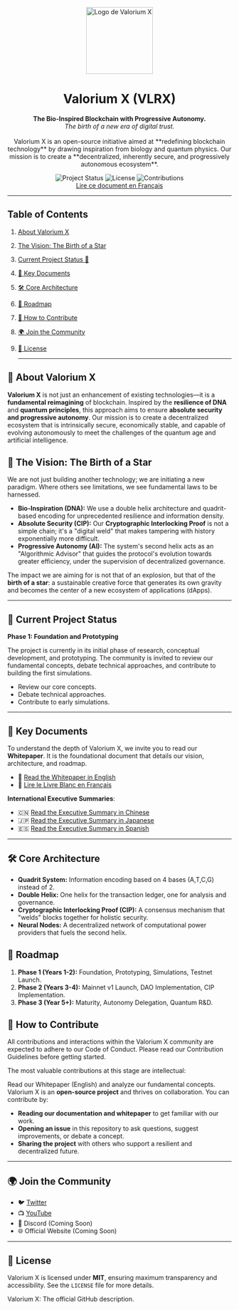 <p align="center">
  <img src="assets/vlrx-logo.png" alt="Logo de Valorium X" width="150"/>
</p>

<h1 align="center">Valorium X (VLRX)</h1>

<p align="center">
  <strong>The Bio-Inspired Blockchain with Progressive Autonomy.</strong>
  <br />
  <em>The birth of a new era of digital trust.</em> <br><br>
Valorium X is an open-source initiative aimed at **redefining blockchain technology** by drawing inspiration from biology and quantum physics. Our mission is to create a **decentralized, inherently secure, and progressively autonomous ecosystem**.
</p>

<p align="center">
  <img src="https://img.shields.io/badge/Status-In%20Development-blue" alt="Project Status">
  <img src="https://img.shields.io/badge/License-MIT-green" alt="License">
  <img src="https://img.shields.io/badge/Contributions-Welcome-brightgreen" alt="Contributions">
  <br>
   <a href="https://github.com/SylverbladeX/ValoriumX/blob/main/readme_fr.md">Lire ce document en Français</a>
</p>

---

## Table of Contents

1.  [About Valorium X](#🔬-about-valorium-x)
2.  [The Vision: The Birth of a Star](#🌟-the-vision-the-birth-of-a-star)
3.  [Current Project Status 🚀](#current-project-status-🚀)
4.  [📖 Key Documents](#📖-key-documents)
5.  [🛠️ Core Architecture](#🛠️-core-architecture)
6.  [📅 Roadmap](#📅-roadmap)
7.  [🤝 How to Contribute](#🤝-how-to-contribute)
8.  [🌍 Join the Community](#🌍-join-the-community)
9.  [🔐 License](#🔐-license)

    ---

## 🔬 About Valorium X

**Valorium X** is not just an enhancement of existing technologies—it is a **fundamental reimagining** of blockchain. Inspired by the **resilience of DNA** and **quantum principles**, this approach aims to ensure **absolute security and progressive autonomy**.
Our mission is to create a decentralized ecosystem that is intrinsically secure, economically stable, and capable of evolving autonomously to meet the challenges of the quantum age and artificial intelligence.

## 🌟 The Vision: The Birth of a Star

We are not just building another technology; we are initiating a new paradigm. Where others see limitations, we see fundamental laws to be harnessed.

* **Bio-Inspiration (DNA):** We use a double helix architecture and quadrit-based encoding for unprecedented resilience and information density.
* **Absolute Security (CIP):** Our **Cryptographic Interlocking Proof** is not a simple chain; it's a "digital weld" that makes tampering with history exponentially more difficult.
* **Progressive Autonomy (AI):** The system's second helix acts as an "Algorithmic Advisor" that guides the protocol's evolution towards greater efficiency, under the supervision of decentralized governance.

The impact we are aiming for is not that of an explosion, but that of the **birth of a star**: a sustainable creative force that generates its own gravity and becomes the center of a new ecosystem of applications (dApps).

---

## 🚀 Current Project Status

**Phase 1: Foundation and Prototyping**

The project is currently in its initial phase of research, conceptual development, and prototyping. The community is invited to review our fundamental concepts, debate technical approaches, and contribute to building the first simulations.
- Review our core concepts.
- Debate technical approaches.
- Contribute to early simulations.

---

## 📖 Key Documents

To understand the depth of Valorium X, we invite you to read our **Whitepaper**. It is the foundational document that details our vision, architecture, and roadmap.

- 📖 [Read the Whitepaper in English](https://github.com/SylverbladeX/ValoriumX/blob/main/whitepapers/whitepaper.md)
- 📖 [Lire le Livre Blanc en Français](https://github.com/SylverbladeX/ValoriumX/blob/main/whitepapers/whitepaper-fr.md)

**International Executive Summaries**:
- 🇨🇳 [Read the Executive Summary in Chinese](https://github.com/SylverbladeX/ValoriumX/blob/main/whitepapers/whitepaper_ch.md)
- 🇯🇵 [Read the Executive Summary in Japanese](https://github.com/SylverbladeX/ValoriumX/blob/main/whitepapers/whitepaper_Ja.md)
- 🇪🇸 [Read the Executive Summary in Spanish](https://github.com/SylverbladeX/ValoriumX/blob/main/whitepapers/whitepaper-es.md)

---
## 🛠️ Core Architecture

* **Quadrit System:** Information encoding based on 4 bases (A,T,C,G) instead of 2.
* **Double Helix:** One helix for the transaction ledger, one for analysis and governance.
* **Cryptographic Interlocking Proof (CIP):** A consensus mechanism that "welds" blocks together for holistic security.
* **Neural Nodes:** A decentralized network of computational power providers that fuels the second helix.

## 📅 Roadmap

1.  **Phase 1 (Years 1-2):** Foundation, Prototyping, Simulations, Testnet Launch.
2.  **Phase 2 (Years 3-4):** Mainnet v1 Launch, DAO Implementation, CIP Implementation.
3.  **Phase 3 (Year 5+):** Maturity, Autonomy Delegation, Quantum R&D.


## 🤝 How to Contribute
All contributions and interactions within the Valorium X community are expected to adhere to our Code of Conduct. Please read our Contribution Guidelines before getting started.

The most valuable contributions at this stage are intellectual:

Read our Whitepaper (English) and analyze our fundamental concepts.
Valorium X is an **open-source project** and thrives on collaboration. You can contribute by:
- **Reading our documentation and whitepaper** to get familiar with our work.
- **Opening an issue** in this repository to ask questions, suggest improvements, or debate a concept.
- **Sharing the project** with others who support a resilient and decentralized future.

---

## 🌍 Join the Community
- 🐦 [Twitter](https://twitter.com/ValoriumX)
- 📺 [YouTube](https://youtube.com/ValoriumX)
- 💬 Discord (Coming Soon)
- 🌐 Official Website (Coming Soon)

---

## 🔐 License

Valorium X is licensed under **MIT**, ensuring maximum transparency and accessibility. See the `LICENSE` file for more details.

Valorium X: The official GitHub description.
